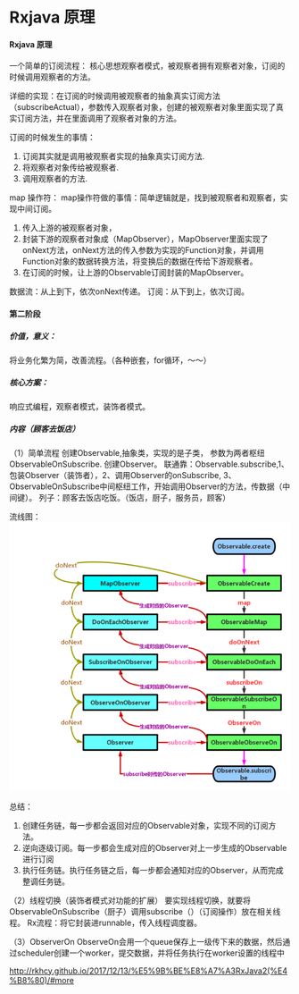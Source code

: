 # Rxjava 原理

#### Rxjava 原理

一个简单的订阅流程：
       核心思想观察者模式，被观察者拥有观察者对象，订阅的时候调用观察者的方法。

详细的实现：在订阅的时候调用被观察者的抽象真实订阅方法（subscribeActual），参数传入观察者对象，创建的被观察者对象里面实现了真实订阅方法，并在里面调用了观察者对象的方法。

订阅的时候发生的事情：

 1. 订阅其实就是调用被观察者实现的抽象真实订阅方法.
 2. 将观察者对象传给被观察者.
 3. 调用观察者的方法.
 
map 操作符：
    map操作符做的事情：简单逻辑就是，找到被观察者和观察者，实现中间订阅。
    
   1. 传入上游的被观察者对象，
   2. 封装下游的观察者对象成（MapObserver），MapObserver里面实现了onNext方法，onNext方法的传入参数为实现的Function对象，并调用Function对象的数据转换方法，将变换后的数据在传给下游观察者。
   3. 在订阅的时候，让上游的Observable订阅封装的MapObserver。

数据流：从上到下，依次onNext传递。
订阅：从下到上，依次订阅。
     
#### 第二阶段
##### 价值，意义：
将业务化繁为简，改善流程。（各种嵌套，for循环，～～）

##### 核心方案：
响应式编程，观察者模式，装饰者模式。

##### 内容（顾客去饭店）
（1）简单流程
创建Observable,抽象类，实现的是子类， 参数为两者枢纽ObservableOnSubscribe.
创建Observer。
联通靠：Observable.subscribe,1、包装Observer（装饰者），2、调用Observer的onSubscribe, 3、ObservableOnSubscribe中间枢纽工作，开始调用Observer的方法，传数据（中间键）。
列子：顾客去饭店吃饭。（饭店，厨子，服务员，顾客）

流线图：
![hahah](./image/android/rxjava1.png)

总结：

1. 创建任务链，每一步都会返回对应的Observable对象，实现不同的订阅方法。
2. 逆向逐级订阅。每一步都会生成对应的Observer对上一步生成的Observable进行订阅
3. 执行任务链。执行任务链之后，每一步都会通知对应的Observer，从而完成整调任务链。

（2）线程切换（装饰者模式对功能的扩展）
要实现线程切换，就要将ObservableOnSubscribe（厨子）调用subscribe（）（订阅操作）放在相关线程。
Rx流程：将它封装进runnable，传入线程调度器。

（3）ObserverOn
ObserveOn会用一个queue保存上一级传下来的数据，然后通过scheduler创建一个worker，提交数据，并将任务执行在worker设置的线程中



http://rkhcy.github.io/2017/12/13/%E5%9B%BE%E8%A7%A3RxJava2(%E4%B8%80)/#more

